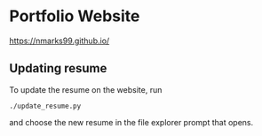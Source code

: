 # Portfolio Website
https://nmarks99.github.io/


## Updating resume
To update the resume on the website, run 
```
./update_resume.py
```
and choose the new resume in the file explorer prompt that opens.